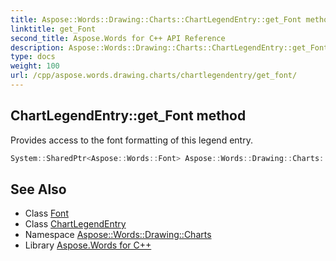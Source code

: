 ```yaml
---
title: Aspose::Words::Drawing::Charts::ChartLegendEntry::get_Font method
linktitle: get_Font
second_title: Aspose.Words for C++ API Reference
description: Aspose::Words::Drawing::Charts::ChartLegendEntry::get_Font method. Provides access to the font formatting of this legend entry in C++.
type: docs
weight: 100
url: /cpp/aspose.words.drawing.charts/chartlegendentry/get_font/
---
```

## ChartLegendEntry::get_Font method


Provides access to the font formatting of this legend entry.

```cpp
System::SharedPtr<Aspose::Words::Font> Aspose::Words::Drawing::Charts::ChartLegendEntry::get_Font()
```

## See Also

* Class [Font](../../../aspose.words/font/)
* Class [ChartLegendEntry](../)
* Namespace [Aspose::Words::Drawing::Charts](../../)
* Library [Aspose.Words for C++](../../../)
